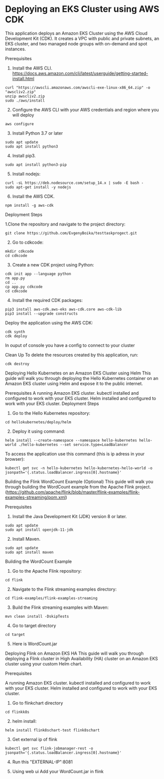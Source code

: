 
# Deploying an EKS Cluster using AWS CDK
This application deploys an Amazon EKS Cluster using the AWS Cloud Development Kit (CDK). It creates a VPC with public and private subnets, an EKS cluster, and two managed node groups with on-demand and spot instances.


Prerequisites
1. Install the AWS CLI. https://docs.aws.amazon.com/cli/latest/userguide/getting-started-install.html

```
curl "https://awscli.amazonaws.com/awscli-exe-linux-x86_64.zip" -o "awscliv2.zip"
unzip awscliv2.zip
sudo ./aws/install
```

2. Configure the AWS CLI with your AWS credentials and region where you will deploy

```
aws configure
```
3. Install Python 3.7 or later

```
sudo apt update
sudo apt install python3
```

4. Install pip3.

```
sudo apt install python3-pip
```
5. Install nodejs:

```
curl -sL https://deb.nodesource.com/setup_14.x | sudo -E bash -
sudo apt-get install -y nodejs
```
6. Install the AWS CDK.

```
npm install -g aws-cdk
```
Deployment Steps

1.Clone the repository and navigate to the project directory:

```
git clone https://github.com/EvgenyBoika/testtaskprogect.git
```
2. Go to cdkcode:

```
mkdir cdkcode
cd cdkcode
```
3. Create a new CDK project using Python:
```
cdk init app --language python
rm app.py
cd ..
cp app.py cdkcode
cd cdkcode
```
4. Install the required CDK packages:
```
pip3 install aws-cdk.aws-eks aws-cdk.core aws-cdk-lib
pip3 install --upgrade constructs
```
Deploy the application using the AWS CDK:

```
cdk synth
cdk deploy
```
In ouput of console you have a config to connect to your cluster

Clean Up
To delete the resources created by this application, run:

```
cdk destroy
```

Deploying Hello Kubernetes on an Amazon EKS Cluster using Helm
This guide will walk you through deploying the Hello Kubernetes container on an Amazon EKS cluster using Helm and expose it to the public internet.

Prerequisites
A running Amazon EKS cluster.
kubectl installed and configured to work with your EKS cluster.
Helm installed and configured to work with your EKS cluster.
Deployment Steps
1. Go to the Hello Kubernetes repository:
```
cd hellokubernetes/deploy/helm
```
2. Deploy it using command:
```
helm install --create-namespace --namespace hello-kubernetes hello-world ./hello-kubernetes --set service.type=LoadBalancer
```
To access the application use this command (this is ip adress in your browser):
```
kubectl get svc -n hello-kubernetes hello-kubernetes-hello-world -o jsonpath='{.status.loadBalancer.ingress[0].hostname}'
```
Building the Flink WordCount Example (Optional)
This guide will walk you through building the WordCount example from the Apache Flink project.
(https://github.com/apache/flink/blob/master/flink-examples/flink-examples-streaming/pom.xml)

Prerequisites
1. Install the Java Development Kit (JDK) version 8 or later.
```
sudo apt update
sudo apt install openjdk-11-jdk
```
2. Install Maven.
```
sudo apt update
sudo apt install maven
```
Building the WordCount Example
1. Go to the Apache Flink repository:

```
cd flink
```

2. Navigate to the Flink streaming examples directory:

```
cd flink-examples/flink-examples-streaming
```

3. Build the Flink streaming examples with Maven:

```
mvn clean install -DskipTests
```
4. Go to target directory 

```
cd target
```
5. Here is WordCount.jar


Deploying Flink on Amazon EKS HA
This guide will walk you through deploying a Flink cluster in High Availability (HA) cluster on an Amazon EKS cluster using your custom Helm chart.

Prerequisites

A running Amazon EKS cluster.
kubectl installed and configured to work with your EKS cluster.
Helm installed and configured to work with your EKS cluster.

1. Go to flinkchart directory

```
cd flinkk8s
```
2. helm install:
```
helm install flink8schart-test flink8schart
```
3. Get external ip of flink

```
kubectl get svc flink-jobmanager-rest -o jsonpath='{.status.loadBalancer.ingress[0].hostname}'
```
4. Run this "EXTERNAL-IP":8081

5. Using web ui Add your WordCount.jar in flink
